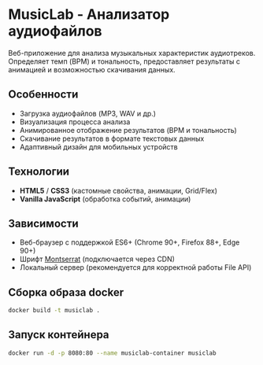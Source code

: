 # MusicLab - Анализатор аудиофайлов

Веб-приложение для анализа музыкальных характеристик аудиотреков. Определяет темп (BPM) и тональность, предоставляет результаты с анимацией и возможностью скачивания данных.

## Особенности
- Загрузка аудиофайлов (MP3, WAV и др.)
- Визуализация процесса анализа
- Анимированное отображение результатов (BPM и тональность)
- Скачивание результатов в формате текстовых данных
- Адаптивный дизайн для мобильных устройств

## Технологии
- **HTML5** / **CSS3** (кастомные свойства, анимации, Grid/Flex)
- **Vanilla JavaScript** (обработка событий, анимации)

## Зависимости
- Веб-браузер с поддержкой ES6+ (Chrome 90+, Firefox 88+, Edge 90+)
- Шрифт [Montserrat](https://fonts.google.com/specimen/Montserrat) (подключается через CDN)
- Локальный сервер (рекомендуется для корректной работы File API)

## Сборка образа docker

```bash
docker build -t musiclab .
```

## Запуск контейнера

```bash
docker run -d -p 8080:80 --name musiclab-container musiclab
```